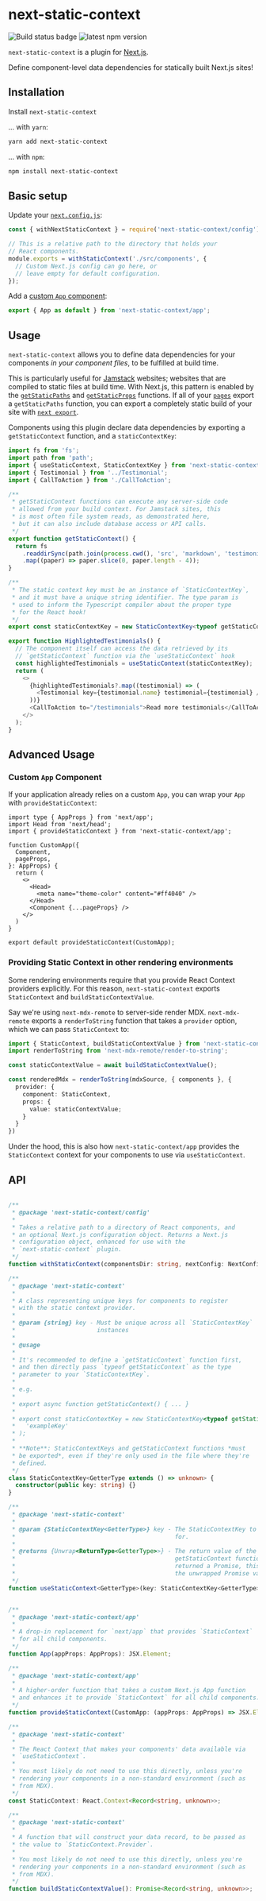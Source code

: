 # next-static-context

![Build status badge](https://img.shields.io/github/workflow/status/newsguildny/next-static-context/Validation/main) ![latest npm version](https://img.shields.io/npm/v/next-static-context/latest)

`next-static-context` is a plugin for [Next.js](https://nextjs.org).

Define component-level data dependencies for statically built Next.js sites!

## Installation

Install `next-static-context`

... with `yarn`:

```sh
yarn add next-static-context
```

... with `npm`:

```sh
npm install next-static-context
```

## Basic setup

Update your [`next.config.js`](https://nextjs.org/docs/api-reference/next.config.js/introduction):

```javascript
const { withNextStaticContext } = require('next-static-context/config');

// This is a relative path to the directory that holds your
// React components.
module.exports = withStaticContext('./src/components', {
  // Custom Next.js config can go here, or
  // leave empty for default configuration.
});
```

Add a [custom `App` component](https://nextjs.org/docs/advanced-features/custom-app):

```typescript
export { App as default } from 'next-static-context/app';
```

## Usage

`next-static-context` allows you to define data dependencies for your components *in your component files*, to be fulfilled at build time.

This is particularly useful for [Jamstack](https://jamstack.org/) websites; websites that are compiled to static files at build time. With Next.js, this pattern is enabled by the [`getStaticPaths`](https://nextjs.org/docs/basic-features/data-fetching/get-static-paths) and [`getStaticProps`](https://nextjs.org/docs/basic-features/data-fetching/get-static-props) functions. If all of your [`pages`](https://nextjs.org/docs/basic-features/pages) export a `getStaticPaths` function, you can export a completely static build of your site with [`next export`](https://nextjs.org/docs/advanced-features/static-html-export).

Components using this plugin declare data dependencies by exporting a `getStaticContext` function, and a `staticContextKey`:

```typescript
import fs from 'fs';
import path from 'path';
import { useStaticContext, StaticContextKey } from 'next-static-context';
import { Testimonial } from '../Testimonial';
import { CallToAction } from './CallToAction';

/**
 * getStaticContext functions can execute any server-side code
 * allowed from your build context. For Jamstack sites, this
 * is most often file system reads, as demonstrated here,
 * but it can also include database access or API calls.
 */
export function getStaticContext() {
  return fs
    .readdirSync(path.join(process.cwd(), 'src', 'markdown', 'testimonials'))
    .map((paper) => paper.slice(0, paper.length - 4));
}

/**
 * The static context key must be an instance of `StaticContextKey`,
 * and it must have a unique string identifier. The type param is
 * used to inform the Typescript compiler about the proper type
 * for the React hook!
 */
export const staticContextKey = new StaticContextKey<typeof getStaticContext>('highlightedTestimonials');

export function HighlightedTestimonials() {
  // The component itself can access the data retrieved by its
  // `getStaticContext` function via the `useStaticContext` hook
  const highlightedTestimonials = useStaticContext(staticContextKey);
  return (
    <>
      {highlightedTestimonials?.map((testimonial) => (
        <Testimonial key={testimonial.name} testimonial={testimonial} />
      ))}
      <CallToAction to="/testimonials">Read more testimonials</CallToAction>
    </>
  );
}
```

## Advanced Usage

### Custom `App` Component

If your application already relies on a custom `App`, you can wrap your `App` with `provideStaticContext`:

```tsx
import type { AppProps } from 'next/app';
import Head from 'next/head';
import { provideStaticContext } from 'next-static-context/app';

function CustomApp({
  Component,
  pageProps,
}: AppProps) {
  return (
    <>
      <Head>
        <meta name="theme-color" content="#ff4040" />
      </Head>
      <Component {...pageProps} />
    </>
  )
}

export default provideStaticContext(CustomApp);
```

### Providing Static Context in other rendering environments

Some rendering environments require that you provide React Context providers explicitly. For this reason, `next-static-context` exports `StaticContext` and `buildStaticContextValue`.

Say we're using `next-mdx-remote` to server-side render MDX. `next-mdx-remote` exports a `renderToString` function that takes a `provider` option, which we can pass `StaticContext` to:

```typescript
import { StaticContext, buildStaticContextValue } from 'next-static-context';
import renderToString from 'next-mdx-remote/render-to-string';

const staticContextValue = await buildStaticContextValue();

const renderedMdx = renderToString(mdxSource, { components }, {
  provider: {
    component: StaticContext,
    props: {
      value: staticContextValue;
    }
  }
})
```

Under the hood, this is also how `next-static-context/app` provides the `StaticContext` context for your components to use via `useStaticContext`.

## API

```typescript

/**
 * @package 'next-static-context/config'
 * 
 * Takes a relative path to a directory of React components, and
 * an optional Next.js configuration object. Returns a Next.js
 * configuration object, enhanced for use with the
 * `next-static-context` plugin.
 */
function withStaticContext(componentsDir: string, nextConfig: NextConfig = {}): NextConfig;

/**
 * @package 'next-static-context'
 * 
 * A class representing unique keys for components to register
 * with the static context provider.
 * 
 * @param {string} key - Must be unique across all `StaticContextKey`
 *                       instances
 * 
 * @usage
 * 
 * It's recommended to define a `getStaticContext` function first,
 * and then directly pass `typeof getStaticContext` as the type
 * parameter to your `StaticContextKey`.
 * 
 * e.g.
 * 
 * export async function getStaticContext() { ... }
 * 
 * export const staticContextKey = new StaticContextKey<typeof getStaticContext>(
 *   'exampleKey'
 * );
 * 
 * **Note**: StaticContextKeys and getStaticContext functions *must
 * be exported*, even if they're only used in the file where they're
 * defined.
 */
class StaticContextKey<GetterType extends () => unknown> {
  constructor(public key: string) {}
}

/**
 * @package 'next-static-context'
 * 
 * @param {StaticContextKey<GetterType>} key - The StaticContextKey to retrieve data
 *                                             for.
 * 
 * @returns {Unwrap<ReturnType<GetterType>>} - The return value of the associated
 *                                             getStaticContext function. If the function
 *                                             returned a Promise, this hook will return
 *                                             the unwrapped Promise value.
 */
function useStaticContext<GetterType>(key: StaticContextKey<GetterType>): Unwrap<ReturnType<GetterType>>;


/**
 * @package 'next-static-context/app'
 * 
 * A drop-in replacement for `next/app` that provides `StaticContext`
 * for all child components.
 */
function App(appProps: AppProps): JSX.Element;

/**
 * @package 'next-static-context/app'
 * 
 * A higher-order function that takes a custom Next.js App function
 * and enhances it to provide `StaticContext` for all child components.
 */
function provideStaticContext(CustomApp: (appProps: AppProps) => JSX.Element): JSX.Element;

/**
 * @package 'next-static-context'
 * 
 * The React Context that makes your components' data available via
 * `useStaticContext`.
 * 
 * You most likely do not need to use this directly, unless you're
 * rendering your components in a non-standard environment (such as
 * from MDX).
 */
const StaticContext: React.Context<Record<string, unknown>>;

/**
 * @package 'next-static-context'
 * 
 * A function that will construct your data record, to be passed as
 * the value to `StaticContext.Provider`.
 * 
 * You most likely do not need to use this directly, unless you're
 * rendering your components in a non-standard environment (such as
 * from MDX).
 */
function buildStaticContextValue(): Promise<Record<string, unknown>>;
```
